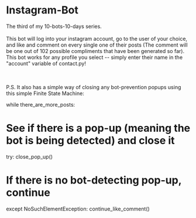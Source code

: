 # Instagram-Bot
The third of my 10-bots-10-days series. 
\
\
This bot will log into your instagram account, go to the user of your choice, and like and comment on every single one of their posts (The comment will be one out of 102 possible compliments that have been generated so far). This bot works for any profile you select -- simply enter their name in the "account" variable of contact.py!

\
\
P.S. It also has a simple way of closing any bot-prevention popups using this simple Finite State Machine:

while there_are_more_posts:
  # See if there is a pop-up (meaning the bot is being detected) and close it
  try:
    close_pop_up()  
  
  # If there is no bot-detecting pop-up, continue
  except NoSuchElementException:
    continue_like_comment()

